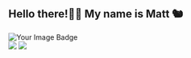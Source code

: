 ## Hello there!🖖🏻 My name is Matt 🐿️

<img src="https://tryhackme-badges.s3.amazonaws.com/mattzsync.png" alt="Your Image Badge" />

<div>
<a href = "mailto:matheus19brayan@gmail.com"><img loading="lazy" src="https://img.shields.io/badge/Gmail-D14836?style=for-the-badge&logo=gmail&logoColor=white" target="_blank"></a>
<a href="https://www.linkedin.com/in/matheus-bsilva/" target="_blank"><img loading="lazy" src="https://img.shields.io/badge/-LinkedIn-%230077B5?style=for-the-badge&logo=linkedin&logoColor=white" target="_blank"></a>   
</div>
